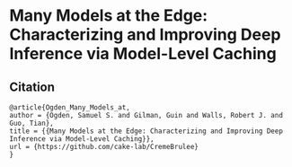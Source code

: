 # Many Models at the Edge: Characterizing and Improving Deep Inference via Model-Level Caching


## Citation

```
@article{Ogden_Many_Models_at,
author = {Ogden, Samuel S. and Gilman, Guin and Walls, Robert J. and Guo, Tian},
title = {{Many Models at the Edge: Characterizing and Improving Deep Inference via Model-Level Caching}},
url = {https://github.com/cake-lab/CremeBrulee}
}
```
